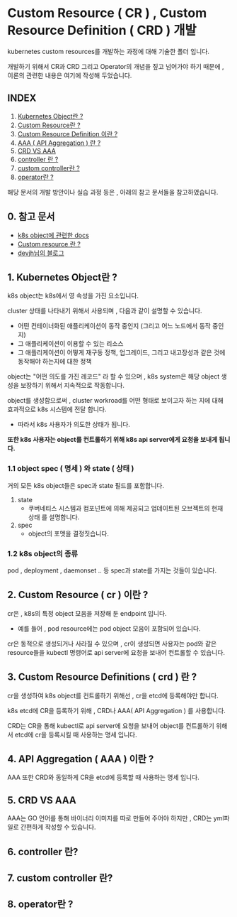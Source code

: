 # Custom Resource ( CR ) , Custom Resource Definition ( CRD ) 개발
kubernetes custom resources를 개발하는 과정에 대해 기술한 폴더 입니다.

개발하기 위해서 CR과 CRD 그리고 Operator의 개념을 짚고 넘어가야 하기 때문에 , 이론의 관련한 내용은 여기에 작성해 두었습니다.

## INDEX
1. [Kubernetes Object란 ?](#1-kubernetes-object란)
2. [Custom Resource란 ?](#2-custom-resource--cr--이란)
3. [Custom Resource Definition 이란 ?](#3-custom-resource-definitions--crd--란)
4. [AAA ( API Aggregation ) 란 ?](#4-api-aggregation--aaa--이란)
5. [CRD VS AAA](#5-crd-vs-aaa)
6. [controller 란 ?](#6-controller-란)
7. [custom controller란 ?](#7-custom-controller-란)
8. [operator란 ?](#8-operator란)

해당 문서의 개발 방안이나 실습 과정 등은 , 아래의 참고 문서들을 참고하였습니다.

## 0. 참고 문서
- [k8s object에 관련한 docs](https://kubernetes.io/ko/docs/concepts/overview/working-with-objects/kubernetes-objects/)
- [Custom resource 란 ?](https://kubernetes.io/ko/docs/concepts/extend-kubernetes/api-extension/custom-resources/)
- [devjh님의 블로그](https://frozenpond.tistory.com/111)

## 1. Kubernetes Object란 ?
k8s object는 k8s에서 영 속성을 가진 요소입니다.

cluster 상태를 나타내기 위해서 사용되며 , 다음과 같이 설명할 수 있습니다.
- 어떤 컨테이너화된 애플리케이션이 동작 중인지 (그리고 어느 노드에서 동작 중인지)
- 그 애플리케이션이 이용할 수 있는 리소스
- 그 애플리케이션이 어떻게 재구동 정책, 업그레이드, 그리고 내고장성과 같은 것에 동작해야 하는지에 대한 정책

object는 "어떤 의도를 가진 레코드" 라 할 수 있으며 , k8s system은 해당 object 생성을 보장하기 위해서 지속적으로 작동합니다.

object를 생성함으로써 , cluster workroad를 어떤 형태로 보이고자 하는 지에 대해 효과적으로 k8s 시스템에 전달 합니다.
- 따라서 k8s 사용자가 의도한 상태가 됩니다.

**또한 k8s 사용자는 object를 컨트롤하기 위해 k8s api server에게 요청을 보내게 됩니다.**

### 1.1 object spec ( 명세 ) 와 state ( 상태 )
거의 모든 k8s  object들은 spec과 state 필드를 포함합니다.

1. state
    - 쿠버네티스 시스템과 컴포넌트에 의해 제공되고 업데이트된 오브젝트의 현재 상태 를 설명합니다.
2. spec
    - object의 포멧을 결정짓습니다.

### 1.2 k8s object의 종류
pod , deployment , daemonset .. 등 spec과 state를 가지는 것들이 있습니다.


## 2. Custom Resource ( cr ) 이란 ?
cr은 , k8s의 특정 object 모음을 저장해 둔 endpoint 입니다.
- 예를 들어 , pod resource에는 pod object 모음이 포함되어 있습니다.

cr은 동적으로 생성되거나 사라질 수 있으며 , cr이 생성되면 사용자는 pod와 같은 resource들을 kubectl 명령어로 api server에 요청을 보내어 컨트롤할  수 있습니다.

## 3. Custom Resource Definitions ( crd ) 란 ?
cr을 생성하여 k8s object를 컨트롤하기 위해선 , cr을 etcd에 등록해야만 합니다.

k8s etcd에 CR을 등록하기 위해 , CRD나 AAA( API Aggregation ) 를 사용합니다.

CRD는 CR을 통해 kubectl로 api server에 요청을 보내어 object를 컨트롤하기 위해서 etcd에 cr을 등록시킬 때 사용하는 명세 입니다.

## 4. API Aggregation ( AAA ) 이란 ?
AAA 또한 CRD와 동일하게 CR을 etcd에 등록할 때 사용하는 명세 입니다.

## 5. CRD VS AAA
AAA는 GO 언어를 통해 바이너리 이미지를 따로 만들어 주어야 하지만 , CRD는 yml파일로 간편하게 작성할 수 있습니다.

## 6. controller 란?

## 7. custom controller 란?

## 8. operator란 ?